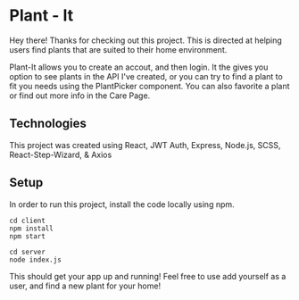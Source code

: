 # Plant - It

Hey there! Thanks for checking out this project. 
This is directed at helping users find plants that are suited to their home environment.

Plant-It allows you to create an accout, and then login. It the gives you option to see plants in the API I've created, or you can try to find a plant to fit you needs using the PlantPicker component. You can also favorite a plant or find out more info in the Care Page.

## Technologies

This project was created using React, JWT Auth, Express, Node.js, SCSS, React-Step-Wizard, & Axios

## Setup

In order to run this project, install the code locally using npm. 

```
cd client
npm install
npm start

cd server 
node index.js
```

This should get your app up and running! Feel free to use add yourself as a user, and find a new plant for your home!

